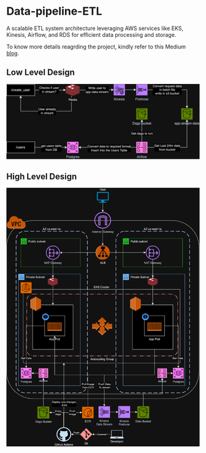 # Data-pipeline-ETL

A scalable ETL system architecture leveraging AWS services like EKS, Kinesis, Airflow, and RDS for efficient data processing and storage.

To know more details reagrding the project, kindly refer to this Medium [blog](https://medium.com/@anirudhsridhar1905/data-pipeline-etl-11490accfae3).

## Low Level Design

![LLD](Designs/LLD.png)

## High Level Design

![HLD](Designs/HLD.png)
